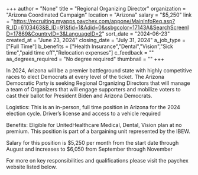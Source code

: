+++
author = "None"
title = "Regional Organizing Director"
organization = "Arizona Coordinated Campaign"
location = "Arizona"
salary = "$5,250"
link = "https://recruiting.myapps.paychex.com/appone/MainInfoReq.asp?R_ID=6103463&B_ID=91&fid=1&Adid=0&ssbgcolor=17143A&SearchScreenID=17869&CountryID=3&LanguageID=2"
sort_date = "2024-06-23"
created_at = "June 23, 2024"
closing_date = "July 31, 2024"
a_job_type = ["Full Time"]
b_benefits = ["Health Insurance","Dental","Vision","Sick time","paid time off","Relocation expenses"]
c_feedback = ""
aa_degrees_required = "No degree required"
thumbnail = ""
+++
	
In 2024, Arizona will be a premier battleground state with highly competitive races to elect Democrats at every level of the ticket. The Arizona Democratic Party is seeking Regional Organizing Directors that will manage a team of Organizers that will engage supporters and mobilize voters to cast their ballot for President Biden and Arizona Democrats.

Logistics: This is an in-person, full time position in Arizona for the 2024 election cycle. Driver’s license and access to a vehicle required

Benefits: Eligible for UnitedHealthcare Medical, Dental, Vision plan at no premium. This position is part of a bargaining unit represented by the IBEW.

Salary for this position is $5,250 per month from the start date through August and increases to $6,050 from September through November

 
For more on key responsibilities and qualifications please visit the paychex website listed below.
